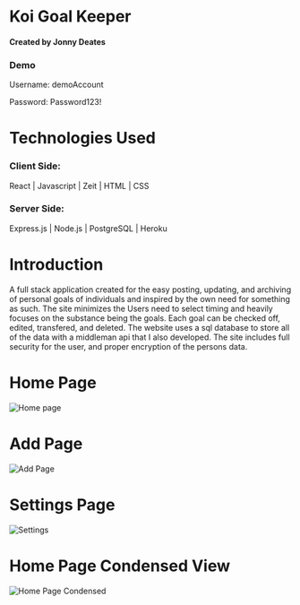 # Koi Goal Keeper

#### Created by Jonny Deates

### Demo
Username: demoAccount

Password: Password123!


# Technologies Used

### Client Side:  
React | Javascript | Zeit |  HTML | CSS

### Server Side:
Express.js | Node.js | PostgreSQL | Heroku

# Introduction
A full stack application created for the easy posting, updating, and archiving of personal goals of individuals and inspired by the own need for something as such. The site minimizes the Users need to select timing and heavily focuses on the substance being the goals. Each goal can be checked off, edited, transfered, and deleted. The website uses a sql database to store all of the data with a middleman api that I also developed. The site includes full security for the user, and proper encryption of the persons data.  

# Home Page
![Home page](./assets/images/koigoalkeeper-homepagev2.png)

# Add Page
![Add Page](./assets/images/koigoalkeeper-addpagev2.png)

# Settings Page
![Settings](./assets/images/koigoalkeeper-settingsv2.png)


# Home Page Condensed View
![Home Page Condensed](./assets/images/koigoalkeeper-homepage-ultra-compactedv2.png)
